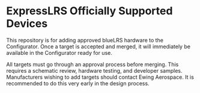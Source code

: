 # ExpressLRS Officially Supported Devices

This repository is for adding approved blueLRS hardware to the Configurator. Once a target is accepted and merged, it will immediately be available in the Configurator ready for use.

All targets must go through an approval process before merging.  This requires a schematic review, hardware testing, and developer samples.  Manufacturers wishing to add targets should contact Ewing Aerospace. It is recommended to do this very early in the design process.


